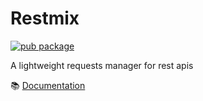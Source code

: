 # Restmix

[![pub package](https://img.shields.io/npm/v/restmix)](https://www.npmjs.com/package/restmix)

A lightweight requests manager for rest apis

:books: [Documentation](https://synw.github.io/restmix)
